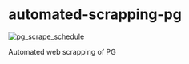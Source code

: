 # automated-scrapping-pg
[![pg_scrape_schedule](https://github.com/tengku-hanis/automated-scrapping-pg/actions/workflows/main.yml/badge.svg)](https://github.com/tengku-hanis/automated-scrapping-pg/actions/workflows/main.yml)

Automated web scrapping of PG 
